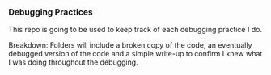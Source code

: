 ### Debugging Practices ###

This repo is going to be used to keep track of each debugging practice I do.

Breakdown:
Folders will include a broken copy of the code, an eventually debugged version of the code and a simple write-up to confirm I knew what I was doing throughout the debugging.